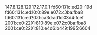 147.8.128.129 172.17.0.1 fd60:131c:ed20::19d fd60:131c:ed20:0:89e:e072:c0ba:fba8 fd60:131c:ed20:0:ca3d:ad1d:33d4:fcef 2001:ce0:2201:810:89e:e072:c0ba:fba8 2001:ce0:2201:810:e4d6:b449:1995:6604
